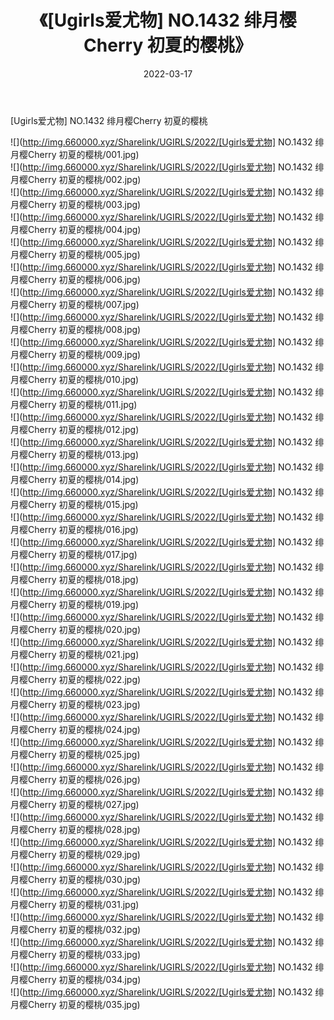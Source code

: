 ﻿---
layout: post
title:  《[Ugirls爱尤物] NO.1432 绯月樱Cherry 初夏的樱桃》
date:   2022-03-17
img: http://img.660000.xyz/Sharelink/UGIRLS/2022/[Ugirls爱尤物] NO.1432 绯月樱Cherry 初夏的樱桃/000.jpg
categories: [美女, 清纯, 唯美]
---

[Ugirls爱尤物] NO.1432 绯月樱Cherry 初夏的樱桃

 ![](http://img.660000.xyz/Sharelink/UGIRLS/2022/[Ugirls爱尤物] NO.1432 绯月樱Cherry 初夏的樱桃/001.jpg) <br>![](http://img.660000.xyz/Sharelink/UGIRLS/2022/[Ugirls爱尤物] NO.1432 绯月樱Cherry 初夏的樱桃/002.jpg) <br>![](http://img.660000.xyz/Sharelink/UGIRLS/2022/[Ugirls爱尤物] NO.1432 绯月樱Cherry 初夏的樱桃/003.jpg) <br>![](http://img.660000.xyz/Sharelink/UGIRLS/2022/[Ugirls爱尤物] NO.1432 绯月樱Cherry 初夏的樱桃/004.jpg) <br>![](http://img.660000.xyz/Sharelink/UGIRLS/2022/[Ugirls爱尤物] NO.1432 绯月樱Cherry 初夏的樱桃/005.jpg) <br>![](http://img.660000.xyz/Sharelink/UGIRLS/2022/[Ugirls爱尤物] NO.1432 绯月樱Cherry 初夏的樱桃/006.jpg) <br>![](http://img.660000.xyz/Sharelink/UGIRLS/2022/[Ugirls爱尤物] NO.1432 绯月樱Cherry 初夏的樱桃/007.jpg) <br>![](http://img.660000.xyz/Sharelink/UGIRLS/2022/[Ugirls爱尤物] NO.1432 绯月樱Cherry 初夏的樱桃/008.jpg) <br>![](http://img.660000.xyz/Sharelink/UGIRLS/2022/[Ugirls爱尤物] NO.1432 绯月樱Cherry 初夏的樱桃/009.jpg) <br>![](http://img.660000.xyz/Sharelink/UGIRLS/2022/[Ugirls爱尤物] NO.1432 绯月樱Cherry 初夏的樱桃/010.jpg) <br>![](http://img.660000.xyz/Sharelink/UGIRLS/2022/[Ugirls爱尤物] NO.1432 绯月樱Cherry 初夏的樱桃/011.jpg) <br>![](http://img.660000.xyz/Sharelink/UGIRLS/2022/[Ugirls爱尤物] NO.1432 绯月樱Cherry 初夏的樱桃/012.jpg) <br>![](http://img.660000.xyz/Sharelink/UGIRLS/2022/[Ugirls爱尤物] NO.1432 绯月樱Cherry 初夏的樱桃/013.jpg) <br>![](http://img.660000.xyz/Sharelink/UGIRLS/2022/[Ugirls爱尤物] NO.1432 绯月樱Cherry 初夏的樱桃/014.jpg) <br>![](http://img.660000.xyz/Sharelink/UGIRLS/2022/[Ugirls爱尤物] NO.1432 绯月樱Cherry 初夏的樱桃/015.jpg) <br>![](http://img.660000.xyz/Sharelink/UGIRLS/2022/[Ugirls爱尤物] NO.1432 绯月樱Cherry 初夏的樱桃/016.jpg) <br>![](http://img.660000.xyz/Sharelink/UGIRLS/2022/[Ugirls爱尤物] NO.1432 绯月樱Cherry 初夏的樱桃/017.jpg) <br>![](http://img.660000.xyz/Sharelink/UGIRLS/2022/[Ugirls爱尤物] NO.1432 绯月樱Cherry 初夏的樱桃/018.jpg) <br>![](http://img.660000.xyz/Sharelink/UGIRLS/2022/[Ugirls爱尤物] NO.1432 绯月樱Cherry 初夏的樱桃/019.jpg) <br>![](http://img.660000.xyz/Sharelink/UGIRLS/2022/[Ugirls爱尤物] NO.1432 绯月樱Cherry 初夏的樱桃/020.jpg) <br>![](http://img.660000.xyz/Sharelink/UGIRLS/2022/[Ugirls爱尤物] NO.1432 绯月樱Cherry 初夏的樱桃/021.jpg) <br>![](http://img.660000.xyz/Sharelink/UGIRLS/2022/[Ugirls爱尤物] NO.1432 绯月樱Cherry 初夏的樱桃/022.jpg) <br>![](http://img.660000.xyz/Sharelink/UGIRLS/2022/[Ugirls爱尤物] NO.1432 绯月樱Cherry 初夏的樱桃/023.jpg) <br>![](http://img.660000.xyz/Sharelink/UGIRLS/2022/[Ugirls爱尤物] NO.1432 绯月樱Cherry 初夏的樱桃/024.jpg) <br>![](http://img.660000.xyz/Sharelink/UGIRLS/2022/[Ugirls爱尤物] NO.1432 绯月樱Cherry 初夏的樱桃/025.jpg) <br>![](http://img.660000.xyz/Sharelink/UGIRLS/2022/[Ugirls爱尤物] NO.1432 绯月樱Cherry 初夏的樱桃/026.jpg) <br>![](http://img.660000.xyz/Sharelink/UGIRLS/2022/[Ugirls爱尤物] NO.1432 绯月樱Cherry 初夏的樱桃/027.jpg) <br>![](http://img.660000.xyz/Sharelink/UGIRLS/2022/[Ugirls爱尤物] NO.1432 绯月樱Cherry 初夏的樱桃/028.jpg) <br>![](http://img.660000.xyz/Sharelink/UGIRLS/2022/[Ugirls爱尤物] NO.1432 绯月樱Cherry 初夏的樱桃/029.jpg) <br>![](http://img.660000.xyz/Sharelink/UGIRLS/2022/[Ugirls爱尤物] NO.1432 绯月樱Cherry 初夏的樱桃/030.jpg) <br>![](http://img.660000.xyz/Sharelink/UGIRLS/2022/[Ugirls爱尤物] NO.1432 绯月樱Cherry 初夏的樱桃/031.jpg) <br>![](http://img.660000.xyz/Sharelink/UGIRLS/2022/[Ugirls爱尤物] NO.1432 绯月樱Cherry 初夏的樱桃/032.jpg) <br>![](http://img.660000.xyz/Sharelink/UGIRLS/2022/[Ugirls爱尤物] NO.1432 绯月樱Cherry 初夏的樱桃/033.jpg) <br>![](http://img.660000.xyz/Sharelink/UGIRLS/2022/[Ugirls爱尤物] NO.1432 绯月樱Cherry 初夏的樱桃/034.jpg) <br>![](http://img.660000.xyz/Sharelink/UGIRLS/2022/[Ugirls爱尤物] NO.1432 绯月樱Cherry 初夏的樱桃/035.jpg) <br>